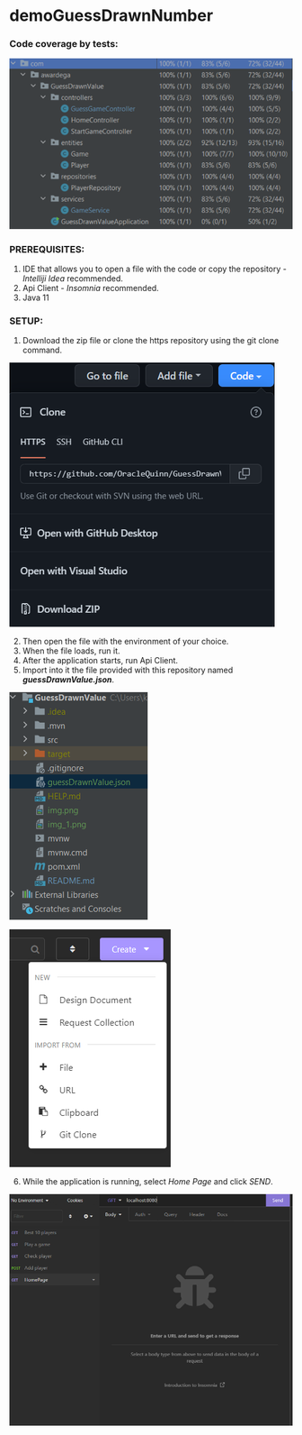 # demoGuessDrawnNumber
### Code coverage by tests:

![img_1.png](img_1.png)

### PREREQUISITES: 
1. IDE that allows you to open a file with the code or copy the repository - *Intelliji Idea* recommended.
2. Api Client - *Insomnia* recommended.
3. Java 11

### SETUP:
1. Download the zip file or clone the https repository using the git clone command.

![img.png](img.png)

2. Then open the file with the environment of your choice.
3. When the file loads, run it.
4. After the application starts, run Api Client.
5. Import into it the file provided with this repository named ***guessDrawnValue.json***.

![img_2.png](img_2.png)

![img_4.png](img_4.png)

6. While the application is running, select *Home Page* and click *SEND*.

![img_5.png](img_5.png)
